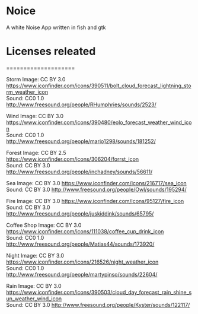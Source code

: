 # Noice
A white Noise App written in fish and gtk
# Licenses releated
====================

Storm
    Image: CC BY 3.0 https://www.iconfinder.com/icons/390511/bolt_cloud_forecast_lightning_storm_weather_icon <br>
    Sound: CC0 1.0   http://www.freesound.org/people/RHumphries/sounds/2523/
    
Wind
    Image: CC BY 3.0 https://www.iconfinder.com/icons/390480/eolo_forecast_weather_wind_icon <br>
    Sound: CC0 1.0   http://www.freesound.org/people/mario1298/sounds/181252/
    
Forest
    Image: CC BY 2.5 https://www.iconfinder.com/icons/306204/forrst_icon <br>
    Sound: CC BY 3.0 http://www.freesound.org/people/inchadney/sounds/56611/
    
Sea
    Image: CC BY 3.0 https://www.iconfinder.com/icons/216717/sea_icon <br>
    Sound: CC BY 3.0 http://www.freesound.org/people/Owl/sounds/195294/
    
Fire
    Image: CC BY 3.0 https://www.iconfinder.com/icons/95127/fire_icon <br>
    Sound: CC BY 3.0 http://www.freesound.org/people/juskiddink/sounds/65795/
    
Coffee Shop
    Image: CC BY 3.0 https://www.iconfinder.com/icons/111038/coffee_cup_drink_icon <br>
    Sound: CC0 1.0   http://www.freesound.org/people/Matias44/sounds/173920/
    
Night
    Image: CC BY 3.0 https://www.iconfinder.com/icons/216526/night_weather_icon <br>
    Sound: CC0 1.0   http://www.freesound.org/people/martypinso/sounds/22604/

Rain
    Image: CC BY 3.0 https://www.iconfinder.com/icons/390503/cloud_day_forecast_rain_shine_sun_weather_wind_icon <br>
    Sound: CC BY 3.0 http://www.freesound.org/people/Kyster/sounds/122117/
